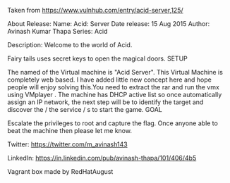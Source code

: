 Taken from https://www.vulnhub.com/entry/acid-server,125/ 

About Release:
    Name: Acid: Server
    Date release: 15 Aug 2015
    Author: Avinash Kumar Thapa
    Series: Acid

Description:
Welcome to the world of Acid.

Fairy tails uses secret keys to open the magical doors.
SETUP

The named of the Virtual machine is "Acid Server". This Virtual Machine is completely web based. I have added little new concept here and hope people will enjoy solving this.You need to extract the rar and run the vmx using VMplayer . The machine has DHCP active list so once automatically assign an IP network, the next step will be to identify the target and discover the / the service / s to start the game.
GOAL

Escalate the privileges to root and capture the flag. Once anyone able to beat the machine then please let me know.

Twitter: https://twitter.com/m_avinash143

LinkedIn: https://in.linkedin.com/pub/avinash-thapa/101/406/4b5

Vagrant box made by RedHatAugust
